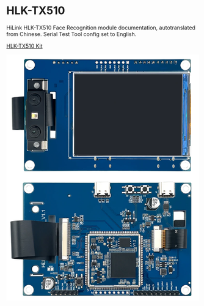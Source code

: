 # HLK-TX510

HiLink HLK-TX510 Face Recognition module documentation, autotranslated from Chinese. Serial Test Tool config set to English.

[HLK-TX510 Kit](https://s.click.aliexpress.com/e/_DdvOk2r)

![Board image](HLK-TX510.png)
